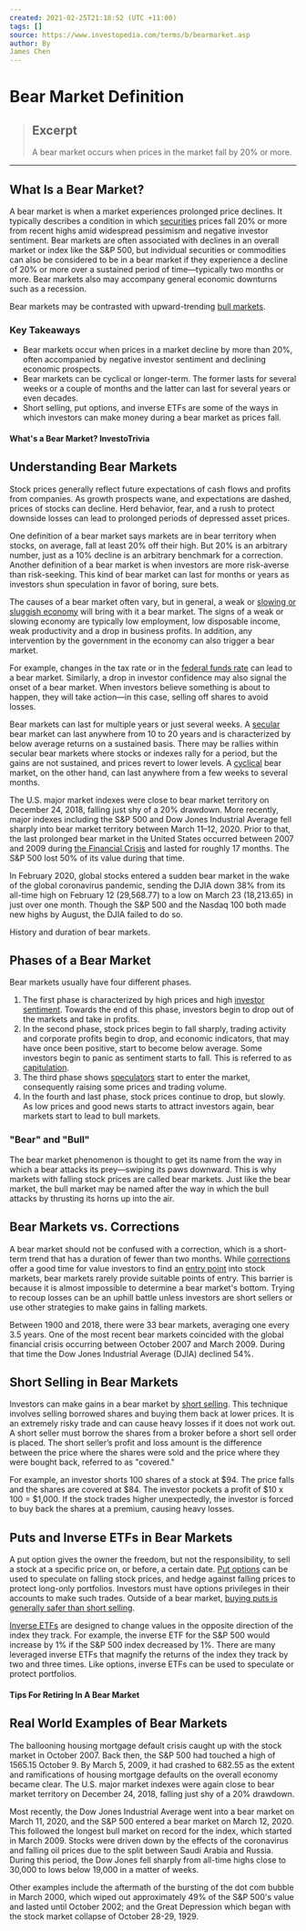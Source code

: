 ```yaml
---
created: 2021-02-25T21:18:52 (UTC +11:00)
tags: []
source: https://www.investopedia.com/terms/b/bearmarket.asp
author: By
James Chen
---
```


# Bear Market Definition

> ## Excerpt
> A bear market occurs when prices in the market fall by 20% or more.

---
## What Is a Bear Market?

A bear market is when a market experiences prolonged price declines. It typically describes a condition in which [securities](https://www.investopedia.com/terms/s/security.asp) prices fall 20% or more from recent highs amid widespread pessimism and negative investor sentiment. Bear markets are often associated with declines in an overall market or index like the S&P 500, but individual securities or commodities can also be considered to be in a bear market if they experience a decline of 20% or more over a sustained period of time—typically two months or more. Bear markets also may accompany general economic downturns such as a recession.

Bear markets may be contrasted with upward-trending [bull markets](https://www.investopedia.com/terms/b/bullmarket.asp).

### Key Takeaways

-   Bear markets occur when prices in a market decline by more than 20%, often accompanied by negative investor sentiment and declining economic prospects.
-   Bear markets can be cyclical or longer-term. The former lasts for several weeks or a couple of months and the latter can last for several years or even decades.
-   Short selling, put options, and inverse ETFs are some of the ways in which investors can make money during a bear market as prices fall.

#### What's a Bear Market? InvestoTrivia

## Understanding Bear Markets

Stock prices generally reflect future expectations of cash flows and profits from companies. As growth prospects wane, and expectations are dashed, prices of stocks can decline. Herd behavior, fear, and a rush to protect downside losses can lead to prolonged periods of depressed asset prices.

One definition of a bear market says markets are in bear territory when stocks, on average, fall at least 20% off their high. But 20% is an arbitrary number, just as a 10% decline is an arbitrary benchmark for a correction. Another definition of a bear market is when investors are more risk-averse than risk-seeking. This kind of bear market can last for months or years as investors shun speculation in favor of boring, sure bets.

The causes of a bear market often vary, but in general, a weak or [slowing or sluggish economy](https://www.investopedia.com/terms/s/sluggisheconomy.asp) will bring with it a bear market. The signs of a weak or slowing economy are typically low employment, low disposable income, weak productivity and a drop in business profits. In addition, any intervention by the government in the economy can also trigger a bear market.

For example, changes in the tax rate or in the [federal funds rate](https://www.investopedia.com/terms/f/federalfundsrate.asp) can lead to a bear market. Similarly, a drop in investor confidence may also signal the onset of a bear market. When investors believe something is about to happen, they will take action—in this case, selling off shares to avoid losses. 

Bear markets can last for multiple years or just several weeks. A [secular](https://www.investopedia.com/terms/s/secularmarket.asp) bear market can last anywhere from 10 to 20 years and is characterized by below average returns on a sustained basis. There may be rallies within secular bear markets where stocks or indexes rally for a period, but the gains are not sustained, and prices revert to lower levels. A [cyclical](https://www.investopedia.com/terms/m/market_cycles.asp) bear market, on the other hand, can last anywhere from a few weeks to several months.

The U.S. major market indexes were close to bear market territory on December 24, 2018, falling just shy of a 20% drawdown. More recently, major indexes including the S&P 500 and Dow Jones Industrial Average fell sharply into bear market territory between March 11–12, 2020. Prior to that, the last prolonged bear market in the United States occurred between 2007 and 2009 during [the Financial Crisis](https://www.investopedia.com/terms/f/financial-crisis.asp) and lasted for roughly 17 months. The S&P 500 lost 50% of its value during that time.

In February 2020, global stocks entered a sudden bear market in the wake of the global coronavirus pandemic, sending the DJIA down 38% from its all-time high on February 12 (29,568.77) to a low on March 23 (18,213.65) in just over one month. Though the S&P 500 and the Nasdaq 100 both made new highs by August, the DJIA failed to do so.

History and duration of bear markets.

## Phases of a Bear Market

Bear markets usually have four different phases.

1.  The first phase is characterized by high prices and high [investor sentiment](https://www.investopedia.com/terms/m/marketsentiment.asp). Towards the end of this phase, investors begin to drop out of the markets and take in profits.
2.  In the second phase, stock prices begin to fall sharply, trading activity and corporate profits begin to drop, and economic indicators, that may have once been positive, start to become below average. Some investors begin to panic as sentiment starts to fall. This is referred to as [capitulation](https://www.investopedia.com/terms/c/capitulation.asp).
3.  The third phase shows [speculators](https://www.investopedia.com/terms/s/speculator.asp) start to enter the market, consequently raising some prices and trading volume.
4.  In the fourth and last phase, stock prices continue to drop, but slowly. As low prices and good news starts to attract investors again, bear markets start to lead to bull markets.

### "Bear" and "Bull"

The bear market phenomenon is thought to get its name from the way in which a bear attacks its prey—swiping its paws downward. This is why markets with falling stock prices are called bear markets. Just like the bear market, the bull market may be named after the way in which the bull attacks by thrusting its horns up into the air.

## Bear Markets vs. Corrections

A bear market should not be confused with a correction, which is a short-term trend that has a duration of fewer than two months. While [corrections](https://www.investopedia.com/terms/c/correction.asp) offer a good time for value investors to find an [entry point](https://www.investopedia.com/terms/e/entry-point.asp) into stock markets, bear markets rarely provide suitable points of entry. This barrier is because it is almost impossible to determine a bear market's bottom. Trying to recoup losses can be an uphill battle unless investors are short sellers or use other strategies to make gains in falling markets.

Between 1900 and 2018, there were 33 bear markets, averaging one every 3.5 years. One of the most recent bear markets coincided with the global financial crisis occurring between October 2007 and March 2009. During that time the Dow Jones Industrial Average (DJIA) declined 54%.

## Short Selling in Bear Markets

Investors can make gains in a bear market by [short selling](https://www.investopedia.com/terms/s/shortselling.asp). This technique involves selling borrowed shares and buying them back at lower prices. It is an extremely risky trade and can cause heavy losses if it does not work out. A short seller must borrow the shares from a broker before a short sell order is placed. The short seller’s profit and loss amount is the difference between the price where the shares were sold and the price where they were bought back, referred to as "covered."

For example, an investor shorts 100 shares of a stock at $94. The price falls and the shares are covered at $84. The investor pockets a profit of $10 x 100 = $1,000. If the stock trades higher unexpectedly, the investor is forced to buy back the shares at a premium, causing heavy losses. 

## Puts and Inverse ETFs in Bear Markets

A put option gives the owner the freedom, but not the responsibility, to sell a stock at a specific price on, or before, a certain date. [Put options](https://www.investopedia.com/terms/p/putoption.asp) can be used to speculate on falling stock prices, and hedge against falling prices to protect long-only portfolios. Investors must have options privileges in their accounts to make such trades. Outside of a bear market, [buying puts is generally safer than short selling](https://www.investopedia.com/articles/trading/092613/difference-between-short-selling-and-put-options.asp).

[Inverse ETFs](https://www.investopedia.com/terms/i/inverse-etf.asp) are designed to change values in the opposite direction of the index they track. For example, the inverse ETF for the S&P 500 would increase by 1% if the S&P 500 index decreased by 1%. There are many leveraged inverse ETFs that magnify the returns of the index they track by two and three times. Like options, inverse ETFs can be used to speculate or protect portfolios.

#### Tips For Retiring In A Bear Market

## Real World Examples of Bear Markets

The ballooning housing mortgage default crisis caught up with the stock market in October 2007. Back then, the S&P 500 had touched a high of 1565.15 October 9. By March 5, 2009, it had crashed to 682.55 as the extent and ramifications of housing mortgage defaults on the overall economy became clear. The U.S. major market indexes were again close to bear market territory on December 24, 2018, falling just shy of a 20% drawdown.

Most recently, the Dow Jones Industrial Average went into a bear market on March 11, 2020, and the S&P 500 entered a bear market on March 12, 2020. This followed the longest bull market on record for the index, which started in March 2009. Stocks were driven down by the effects of the coronavirus and falling oil prices due to the split between Saudi Arabia and Russia. During this period, the Dow Jones fell sharply from all-time highs close to 30,000 to lows below 19,000 in a matter of weeks.

Other examples include the aftermath of the bursting of the dot com bubble in March 2000, which wiped out approximately 49% of the S&P 500's value and lasted until October 2002; and the Great Depression which began with the stock market collapse of October 28-29, 1929.
